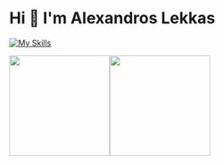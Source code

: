# Hi 👋 I'm Alexandros Lekkas

[![My Skills](https://skillicons.dev/icons?i=js,ts,c,py,java,react,nextjs,tauri,deno,bun,django,spring,postgres,supabase,docker)](https://skillicons.dev)

<div style="display: flex; align-items: center;">
  <img src="https://github-readme-stats.vercel.app/api?username=alexandros-lekkas&show_icons=true&include_all_commits=true&theme=tokyonight&hide_border=true" height="180px" />
  <img src="https://github-readme-stats.vercel.app/api/top-langs?username=alexandros-lekkas&langs_count=5&locale=en&layout=compact&show_icons=true&theme=tokyonight&hide_border=true" height="180px"/>
</div>

